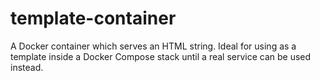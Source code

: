 # template-container
A Docker container which serves an HTML string. Ideal for using as a template inside a Docker Compose stack until a real service can be used instead.
